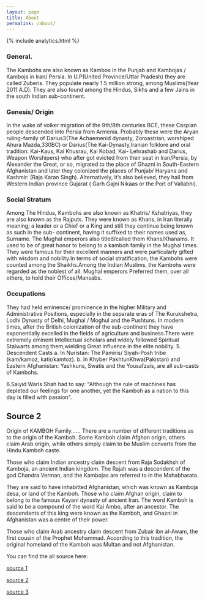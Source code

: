 ```yaml
---
layout: page
title: About
permalink: /about/
---
```


{% include analytics.html %}

### General.

The Kambohs are also known as Kambos in the Punjab and Kambojas / Kambojs in Iran/ Persia. In U.P(United Province/Uttar Pradesh) they are called Zuberis. They populate nearly 1.5 million strong, among Muslims(Year 2011 A.D). They are also found among the Hindus, Sikhs and a few Jains in the south Indian sub-continent. 

### Genesis/ Origin

In the wake of volker migration of the 9th/8th centuries BCE, these Caspian people descended into Persia from Armenia. Probably these were the Aryan ruling-family of Darius3(The Achaemenid dynasty, Zoroastrian, worshiped Ahura Mazda,330BC) or Darius(The Kai-Dynasty,Iranian folklore and oral tradition: Kai-Kaus, Kai Khusrau, Kai Kobad, Kai- Lehrashab and Darius, Weapon Worshipers) who after got evicted from their seat in Iran/Persia, by Alexander the Great, or so, migrated to the place of Ghazni in South-Eastern Afghanistan and later they colonized the places of Punjab/ Haryana and Kashmir: (Raja Karan Singh). Alternatively, it’s also believed, they hail from Western Indian province Gujarat ( Garh Gajni Nikaas or the Port of Vallabhi).

### Social Stratum

Among The Hindus, Kambohs are also known as Khatris/ Kshatriyas, they are also known as the Rajputs. They were known as Khans, in Iran literally meaning; a leader or a Chief or a King and still they continue being known as such in the sub- continent, having it suffixed to their names used as, Surname. The Mughal emperors also titled/called them Khans/Khanams. It used to be of great honor to belong to a kamboh family in the Mughal times. They were famous for their excellent manners and were particularly gifted with wisdom and nobility.In terms of social stratification, the Kambohs were counted among the Shaikhs.Among the Indian Muslims, the Kambohs were regarded as the noblest of all. Mughal emperors Preferred them, over all others, to hold their Offices/Mansabs. 
 
### Occupations

They had held eminence/ prominence in the higher Military and Administrative Positions, especially in the separate eras of The Kurukshetra, Lodhi Dynasty of Delhi, Mughal / Moghul and the Pushtuns. In modern times, after the British colonization of the sub-continent they have exponentially excelled in the fields of agriculture and business.There were extremely eminent Intellectual scholars and widely followed Spiritual Stalwarts among them,wielding Great influence in the elite nobility. 5. Descendent Casts     a.    In Nuristan: The Pamiris/ Siyah-Posh tribe (kam/kamoz, katir/kamtoz).     b.    In Khyber PakhtunKhwa(Pakistan) and Eastern Afghanistan: Yashkuns, Swatis and the Yousafzais, are all sub-casts of Kambohs.
 
6.Saiyid Waris Shah had to say:    "Although the rule of machines has depleted our feelings for one another, yet the Kamboh as a nation to this day is filled with passion".

## Source 2

Origin of KAMBOH Family......
There are a number of different traditions as to the origin of the Kamboh. Some Kamboh claim Afghan origin, others claim Arab origin, while others simply claim to be Muslim converts from the Hindu Kamboh caste.

Those who claim Indian ancestry claim descent from Raja Sodakhsh of Kamboja, an ancient Indian kingdom. The Rajah was a descendent of the god Chandra Verman, and the Kambojas are referred to in the Mahabharata.

They are said to have inhabitted Afghanistan, which was known as Kamboja desa, or land of the Kamboh.
Those who claim Afghan origin, claim to belong to the famous Kayani dynasty of ancient Iran. The word Kamboh is said to be a compound of the word Kai Ambo, after an ancestor. The descendents of this king were known as the Kamboh, and Ghazni in Afghanistan was a centre of their power.

Those who claim Arab ancestry claim descent from Zubair ibn al-Awam, the first cousin of the Prophet Mohammad. According to this tradition, the original homeland of the Kamboh was Multan and not Afghanistan.


You can find the all source here:

[source 1](https://m.facebook.com/kambohmag/posts/history-of-kamboh-and-kamboj-must-share-it1-general-the-kambohs-are-also-known-a/514649555280027/)

[source 2](https://www.facebook.com/kambohfamilypakistan/posts/origin-of-kamboh-familythere-are-a-number-of-different-traditions-as-to-the-orig/555677454464955/)

[source 3](https://newpakhistorian.wordpress.com/tag/kamboh-caste/)
